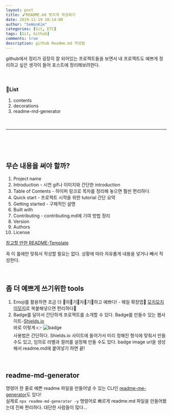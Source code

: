 ```yaml
---
layout: post
title: 🖌README.md 멋지게 작성하기
date: 2019-11-19 10:14:00
author: "SeWonKim"
categories: [Git, ETC]
tags: [Git, Github]
comments: true
description: github Readme.md 작성법
---
```


github에서 정리가 굉장히 잘 되어있는 프로젝트들을 보면서 내 프로젝트도 예쁘게 정리하고 싶은 생각이 들어 포스트에 정리해보려한다.
　

　


### 🔎List 

1. contents
2. decorations
3. readme-md-generator

　

---
　

　

## 무슨 내용을 써야 할까?

1. Project name
2. Introduction - 시연 gif나 이미지와 간단한 introduction
3. Table of Contents - 하이퍼 링크로 목차를 정리해 놓으면 훨씬 편리하다.
4. Quick start - 프로젝트 시작을 위한 tutorial 간단 요약
5. Getting started - 구체적인 설명
6. Built with
7. Contributing - contributing.md에 기여 방법 정리
8. Version
9. Authors
10. License


[참고할 만한 README-Template](https://gist.github.com/PurpleBooth/109311bb0361f32d87a2)


꼭 이 틀에만 맞춰서 작성할 필요는 없다. 상황에 따라 자유롭게 내용을 넣거나 빼서 작성한다.


　
　
## 좀 더 예쁘게 쓰기위한 tools
1. Emoji를 활용하면 조금 더 🌸아🌺기🌹자🌷기🌺하고 예쁘다! - 웨일 확장앱🐋 [모지모지 이모지](https://store.whale.naver.com/detail/ilglkcbgchmaadclmokfkcdmnanniakn)로 복붙해넣으면 편리하다💙
2. Badge를 달아서 간단하게 프로젝트를 소개할 수 있다. Badge를 만들수 있는 웹사이트-[Shields.io](https://shields.io/)        
바로 이렇게 👉 ![badge](https://img.shields.io/badge/like-this-ff96b4)      
사용법은 간단하다. Shields.io 사이트에 들어가서 미리 정해진 형식에 맞춰서 만들 수도 있고, 임의로 라벨과 컬러를 설정해 만들 수도 있다. badge image url을 생성해서 readme.md에 붙여넣기 하면 끝!


　
　
## readme-md-generator
명령어 한 줄로 예쁜 readme 파일을 만들어낼 수 있는 CLI인 [readme-me-generator](https://github.com/kefranabg/readme-md-generator)도 있다!     
실제로 `npx readme-md-generator -y` 명령어로 빠르게 readme.md 파일을 만들어봤는데 진짜 편리하다. 대단한 사람들이 많다...

